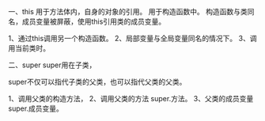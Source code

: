 一、this
用于方法体内，自身的对象的引用。
用于构造函数中。
构造函数与类同名，成员变量被屏蔽，使用this引用类的成员变量。

1、通过this调用另一个构造函数。
2、局部变量与全局变量同名的情况下。
3、调用当前类时。

二、super
super用在子类，

super不仅可以指代子类的父类，也可以指代父类的父类。

1、调用父类的构造方法，
2、调用父类的方法
super.方法。
3、父类的成员变量 super.成员变量。
